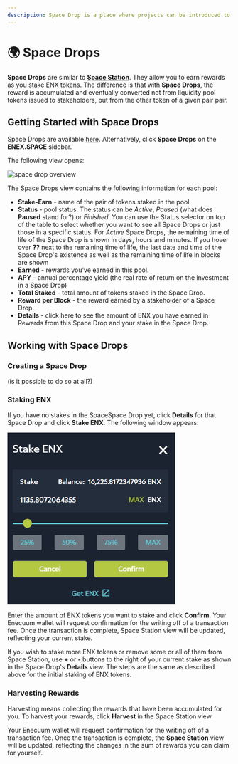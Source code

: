 ```yaml
---
description: Space Drop is a place where projects can be introduced to the community
---
```


# 🌍 Space Drops

**Space Drops** are similar to [**Space Station**](station-not-ready.md). They allow you to earn rewards as you stake ENX tokens. The difference is that with **Space Drops**, the reward is accumulated and eventually converted not from liquidity pool tokens issued to stakeholders, but from the other token of a given pair pair.

## Getting Started with Space Drops

Space Drops are available [here](https://dev.enex.space/#!action=space-drops). Alternatively, click **Space Drops** on the **ENEX.SPACE** sidebar.

The following view opens:

![space drop overview](../.gitbook/assets/space-drop-overview.png)

The Space Drops view contains the following information for each pool:

* **Stake-Earn** - name of the pair of tokens staked in the pool.
* **Status** - pool status. The status can be _Active_, _Paused_ (what does **Paused** stand for?) or _Finished_. You can use the Status selector on top of the table to select whether you want to see all Space Drops or just those in a specific status. For _Active_ Space Drops, the remaining time of life of the Space Drop is shown in days, hours and minutes. If you hover over **??** next to the remaining time of life, the last date and time of the Space Drop's existence as well as the remaining time of life in blocks are shown
* **Earned** - rewards you've earned in this pool.
* **APY** - annual percentage yield (the real rate of return on the investment in a Space Drop)
* **Total Staked** - total amount of tokens staked in the Space Drop.
* **Reward per Block** - the reward earned by a stakeholder of a Space Drop.
* **Details** - click here to see the amount of ENX you have earned in Rewards from this Space Drop and your stake in the Space Drop.

## Working with Space Drops

### Creating a Space Drop

(is it possible to do so at all?)

### Staking ENX

If you have no stakes in the SpaceSpace Drop yet, click **Details** for that Space Drop and click **Stake ENX**. The following window appears:

![space drop staking](../.gitbook/assets/space-drops-staking.png)

Enter the amount of ENX tokens you want to stake and click **Confirm**. Your Enecuum wallet will request confirmation for the writing off of a transaction fee. Once the transaction is complete, Space Station view will be updated, reflecting your current stake.

If you wish to stake more ENX tokens or remove some or all of them from Space Station, use **+** or **-** buttons to the right of your current stake as shown in the Space Drop's **Details** view. The steps are the same as described above for the initial staking of ENX tokens.

### Harvesting Rewards

Harvesting means collecting the rewards that have been accumulated for you. To harvest your rewards, click **Harvest** in the Space Station view.

Your Enecuum wallet will request confirmation for the writing off of a transaction fee. Once the transaction is complete, the **Space Station** view will be updated, reflecting the changes in the sum of rewards you can claim for yourself.
